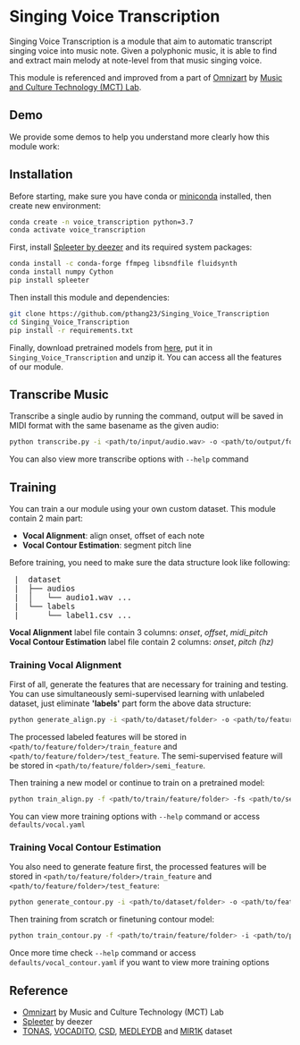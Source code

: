 # Singing Voice Transcription
Singing Voice Transcription is a module that aim to automatic transcript singing voice into music note. Given a polyphonic music, it is able to find and extract main melody at note-level from that music singing voice.

This module is referenced and improved from a part of [Omnizart](https://github.com/Music-and-Culture-Technology-Lab/omnizart) by [Music and Culture Technology (MCT) Lab](https://github.com/Music-and-Culture-Technology-Lab).

## Demo
We provide some demos to help you understand more clearly how this module work:<br>

## Installation
Before starting, make sure you have conda or [miniconda](https://docs.conda.io/en/latest/miniconda.html) installed, then create new environment:
```bash
conda create -n voice_transcription python=3.7
conda activate voice_transcription
```
First, install [Spleeter by deezer](https://github.com/deezer/spleeter) and its required system packages:
```bash
conda install -c conda-forge ffmpeg libsndfile fluidsynth
conda install numpy Cython
pip install spleeter
```
Then install this module and dependencies:
```bash
git clone https://github.com/pthang23/Singing_Voice_Transcription
cd Singing_Voice_Transcription
pip install -r requirements.txt
```
Finally, download pretrained models from [here](), put it in `Singing_Voice_Transcription` and unzip it. You can access all the features of our module.

## Transcribe Music
Transcribe a single audio by running the command, output will be saved in MIDI format with the same basename as the given audio:
```bash
python transcribe.py -i <path/to/input/audio.wav> -o <path/to/output/folder>
```
You can also view more transcribe options with `--help` command

## Training
You can train a our module using your own custom dataset. This module contain 2 main part:
- **Vocal Alignment**: align onset, offset of each note
- **Vocal Contour Estimation**: segment pitch line

Before training, you need to make sure the data structure look like following:
<pre>
 |  dataset
 |  ├── audios
 |  │   └── audio1.wav ...
 |  └── labels
 |      └── label1.csv ...
</pre>
**Vocal Alignment** label file contain 3 columns: <i>onset</i>, <i>offset</i>, <i>midi_pitch</i><br>
**Vocal Contour Estimation** label file contain 2 columns: <i>onset</i>, <i>pitch (hz)</i>

### Training Vocal Alignment
First of all, generate the features that are necessary for training and testing. You can use simultaneously semi-supervised learning with unlabeled dataset, just eliminate **'labels'** part form the above data structure:
```bash
python generate_align.py -i <path/to/dataset/folder> -o <path/to/feature/folder>
```
The processed labeled features will be stored in `<path/to/feature/folder>/train_feature` and `<path/to/feature/folder>/test_feature`. The semi-supervised feature will be stored in `<path/to/feature/folder>/semi_feature`.

Then training a new model or continue to train on a pretrained model:
```bash
python train_align.py -f <path/to/train/feature/folder> -fs <path/to/semi/feature/folder> -i <path/to/pretrained/model>
```
You can view more training options with `--help` command or access `defaults/vocal.yaml`

### Training Vocal Contour Estimation
You also need to generate feature first, the processed features will be stored in `<path/to/feature/folder>/train_feature` and `<path/to/feature/folder>/test_feature`:
```bash
python generate_contour.py -i <path/to/dataset/folder> -o <path/to/feature/folder>
```
Then training from scratch or finetuning contour model:
```bash
python train_contour.py -f <path/to/train/feature/folder> -i <path/to/pretrained/model>
```
Once more time check `--help` command or access `defaults/vocal_contour.yaml` if you want to view more training options

## Reference
- [Omnizart](https://github.com/Music-and-Culture-Technology-Lab/omnizart) by Music and Culture Technology (MCT) Lab<br>
- [Spleeter](https://github.com/deezer/spleeter) by deezer<br>
- [TONAS](https://zenodo.org/record/1290722#.Y6q2RadBxH4), [VOCADITO](https://zenodo.org/record/5578807#.Y6q2hKdBxH4), [CSD](https://zenodo.org/record/4785016#.Y6q22adBxH4), [MEDLEYDB](https://medleydb.weebly.com/) and [MIR1K](https://sites.google.com/site/unvoicedsoundseparation/mir-1k) dataset
